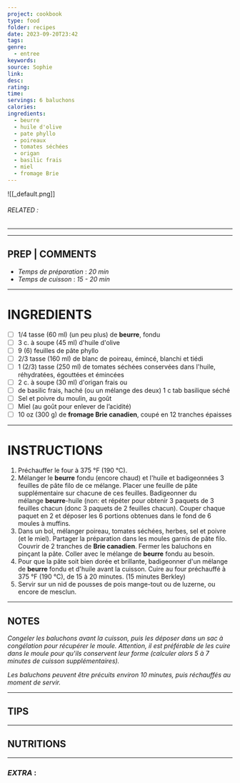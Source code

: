```yaml
---
project: cookbook
type: food
folder: recipes
date: 2023-09-20T23:42
tags: 
genre:
  - entree
keywords: 
source: Sophie
link: 
desc: 
rating: 
time: 
servings: 6 baluchons
calories: 
ingredients:
  - beurre
  - huile d'olive
  - pate phyllo
  - poireaux
  - tomates séchées
  - origan
  - basilic frais
  - miel
  - fromage Brie
---
```


![[_default.png]]
###### *RELATED* : 
---


---
## PREP | COMMENTS

- _Temps de préparation_ : _20 min_ 
- _Temps de cuisson_ : _15 - 20 min_ 

---
# INGREDIENTS

- [ ] 1/4 tasse (60 ml) (un peu plus) de **beurre**, fondu
- [ ] 3 c. à soupe (45 ml) d'huile d'olive
- [ ] 9 (6) feuilles de pâte phyllo
- [ ] 2/3 tasse (160 ml) de blanc de poireau, émincé, blanchi et tiédi
- [ ] 1 (2/3) tasse (250 ml) de tomates séchées conservées dans l'huile, réhydratées, égouttées et émincées
- [ ] 2 c. à soupe (30 ml) d'origan frais ou
- [ ] de basilic frais, haché (ou un mélange des deux) 1 c tab basilique séché 
- [ ] Sel et poivre du moulin, au goût
- [ ] Miel (au goût pour enlever de l’acidité)
- [ ] 10 oz (300 g) de **fromage Brie canadien**, coupé en 12 tranches épaisses

---
# INSTRUCTIONS

1. Préchauffer le four à 375 °F (190 °C).
2. Mélanger le **beurre** fondu (encore chaud) et l'huile et badigeonnées 3 feuilles de pâte filo de ce mélange. Placer une feuille de pâte supplémentaire sur chacune de ces feuilles. Badigeonner du mélange **beurre**-huile (non: et répéter pour obtenir 3 paquets de 3 feuilles chacun (donc 3 paquets de 2 feuilles chacun). Couper chaque paquet en 2 et déposer les 6 portions obtenues dans le fond de 6 moules à muffins.
3. Dans un bol, mélanger poireau, tomates séchées, herbes, sel et poivre (et le miel). Partager la préparation dans les moules garnis de pâte filo. Couvrir de 2 tranches de **Brie canadien**. Fermer les baluchons en pinçant la pâte. Coller avec le mélange de **beurre** fondu au besoin.
4. Pour que la pâte soit bien dorée et brillante, badigeonner d'un mélange de **beurre** fondu et d'huile avant la cuisson. Cuire au four préchauffé à 375 °F (190 °C), de 15 à 20 minutes. (15 minutes Berkley)
5. Servir sur un nid de pousses de pois mange-tout ou de luzerne, ou encore de mesclun.

---
## NOTES

_Congeler les baluchons avant la cuisson, puis les déposer dans un sac à congélation pour récupérer le moule. Attention, il est préférable de les cuire dans le moule pour qu'ils conservent leur forme (calculer alors 5 à 7 minutes de cuisson supplémentaires)._
  
_Les baluchons peuvent être précuits environ 10 minutes, puis réchauffés au moment de servir._

---
## TIPS



---
## NUTRITIONS



---
### *EXTRA* :



